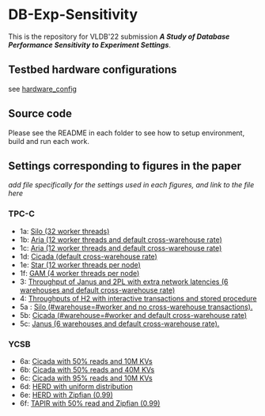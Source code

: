 # DB-Exp-Sensitivity

This is the repository for VLDB'22 submission ***A Study of Database Performance Sensitivity to Experiment Settings***.

## Testbed hardware configurations

see [hardware_config](hardware_config.md)

## Source code

Please see the README in each folder to see how to setup environment, build and run each work. 

## Settings corresponding to figures in the paper

*add file specifically for the settings used in each figures, and link to the file here*

### TPC-C

- 1a: [Silo (32 worker threads)]()
- 1b: [Aria (12 worker threads and default cross-warehouse rate)]()
- 1c: [Aria (12 worker threads and default cross-warehouse rate)]()
- 1d: [Cicada (default cross-warehouse rate)]()
- 1e: [Star (12 worker threads per node)]()
- 1f: [GAM (4 worker threads per node)]()
- 3: [Throughput of Janus and 2PL with extra network latencies (6 warehouses and default cross-warehouse rate)]()
- 4: [Throughputs of H2 with interactive transactions and stored procedure]()
- 5a : [Silo (#warehouse=#worker and no cross-warehouse transactions).]()
- 5b: [Cicada (#warehouse=#worker and default cross-warehouse rate)]()
- 5c: [Janus (6 warehouses and default cross-warehouse rate).]()

### YCSB
- 6a: [Cicada with 50% reads and 10M KVs]()
- 6b: [Cicada with 50% reads and 40M KVs]()
- 6c: [Cicada with 95% reads and 10M KVs]()
- 6d: [HERD with uniform distribution]()
- 6e: [HERD with Zipfian (0.99)]()
- 6f: [TAPIR with 50% read and Zipfian (0.99)]()